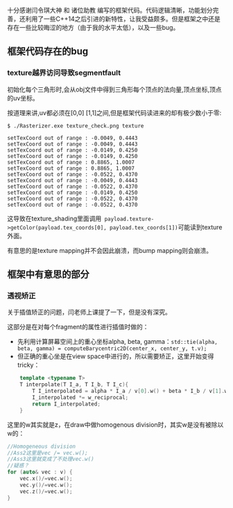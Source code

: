 
十分感谢闫令琪大神 和 诸位助教 编写的框架代码。代码逻辑清晰，功能划分完善，还利用了一些C++14之后引进的新特性，让我受益颇多。但是框架之中还是存在一些比较晦涩的地方（由于我的水平太低），以及一些bug。

## 框架代码存在的bug

### texture越界访问导致segmentfault
初始化每个三角形时,会从obj文件中得到三角形每个顶点的法向量,顶点坐标,顶点的uv坐标。

按道理来讲,uv都必须在[0,0] [1,1]之间,但是框架代码读进来的却有极少数小于零:

```shell
$ ./Rasterizer.exe texture_check.png texture

setTexCoord out of range : -0.0049, 0.4443
setTexCoord out of range : -0.0049, 0.4443
setTexCoord out of range : -0.0149, 0.4250
setTexCoord out of range : -0.0149, 0.4250
setTexCoord out of range : 0.8865, 1.0007
setTexCoord out of range : 0.8865, 1.0007
setTexCoord out of range : -0.0522, 0.4370
setTexCoord out of range : -0.0049, 0.4443
setTexCoord out of range : -0.0522, 0.4370
setTexCoord out of range : -0.0149, 0.4250
setTexCoord out of range : -0.0522, 0.4370
setTexCoord out of range : -0.0522, 0.4370
```
这导致在texture_shading里面调用`
payload.texture->getColor(payload.tex_coords[0], payload.tex_coords[1])`可能读到texture外面。

有意思的是texture mapping并不会因此崩溃，而bump mapping则会崩溃。

## 框架中有意思的部分

### 透视矫正
关于插值矫正的问题，闫老师上课提了一下，但是没有深究。

这部分是在对每个fragment的属性进行插值时做的：
* 先利用计算屏幕空间上的重心坐标alpha, beta, gamma：`std::tie(alpha, beta, gamma) = computeBarycentric2D(center_x, center_y, t.v);`
* 但正确的重心坐是在view space中进行的，所以需要矫正，这里开始变得tricky：
```cpp
    template <typename T>
    T interpolate(T I_a, T I_b, T I_c){
        T I_interpolated = alpha * I_a / v[0].w() + beta * I_b / v[1].w() + gamma * I_c / v[2].w();
        I_interpolated *= w_reciprocal;
        return I_interpolated;
    }
```
这里的w其实就是z，在draw中做homogenous division时，其实w是没有被除以w的：
```cpp
//Homogeneous division
//Ass2这里是vec /= vec.w();
//Ass3这里就变成了不处理vec.w()
//疑惑？
for (auto& vec : v) {
    vec.x()/=vec.w();
    vec.y()/=vec.w();
    vec.z()/=vec.w();
}
```
